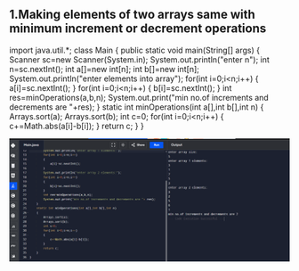 
  ## 1.Making elements of two arrays same with minimum increment or decrement operations
  
import java.util.*;
class Main {
    public static void main(String[] args) {
        Scanner sc=new Scanner(System.in);
        System.out.println("enter n");
        int n=sc.nextInt();
        int a[]=new int[n];
        int b[]=new int[n];
        System.out.println("enter elements into array");
        for(int i=0;i<n;i++)
        {
            a[i]=sc.nextInt();
        }
        for(int i=0;i<n;i++)
        {
            b[i]=sc.nextInt();
        }
        int res=minOperations(a,b,n);
             System.out.print("min no.of increments and decrements are "+res);
    }
    static int minOperations(int a[],int b[],int n)
    {
        Arrays.sort(a);
        Arrays.sort(b);
        int c=0;
        for(int i=0;i<n;i++)
        {
            c+=Math.abs(a[i]-b[i]);
        }
        return c;
    }
}

![](Results/1.png)
